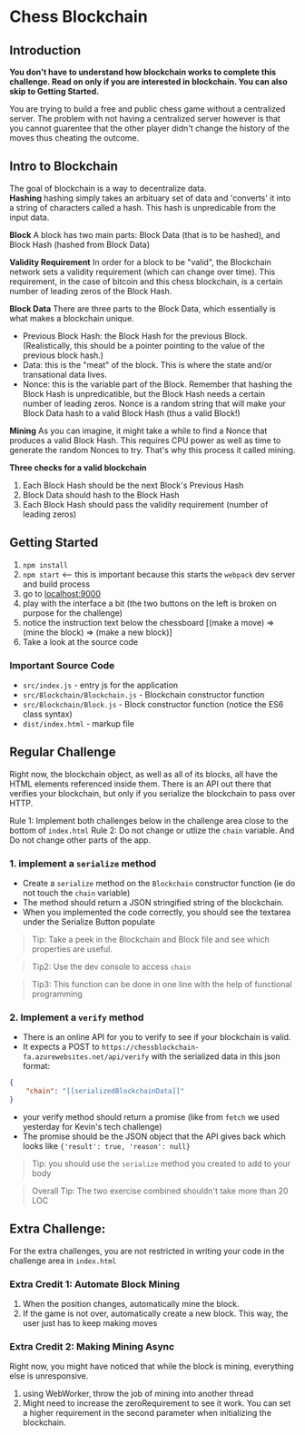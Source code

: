 # Chess Blockchain

## Introduction

**You don't have to understand how blockchain works to complete this challenge. Read on only if you are interested in blockchain.  You can also skip to Getting Started.**

You are trying to build a free and public chess game without a centralized server.  The problem with not having a centralized server however is that you cannot guarentee that the other player didn't change the history of the moves thus cheating the outcome.

## Intro to Blockchain

The goal of blockchain is a way to decentralize data.  
**Hashing**
hashing simply takes an arbituary set of data and 'converts' it into a string of characters called a hash.  This hash is unpredicable from the input data.

**Block**
A block has two main parts: Block Data (that is to be hashed), and Block Hash (hashed from Block Data)

**Validity Requirement**
In order for a block to be "valid", the Blockchain network sets a validity requirement (which can change over time).  This requirement, in the case of bitcoin and this chess blockchain, is a certain number of leading zeros of the Block Hash.

**Block Data**
There are three parts to the Block Data, which essentially is what makes a blockchain unique.
* Previous Block Hash: the Block Hash for the previous Block.  (Realistically, this should be a pointer pointing to the value of the previous block hash.)
* Data: this is the "meat" of the block.  This is where the state and/or transational data lives.
* Nonce: this is the variable part of the Block.  Remember that hashing the Block Hash is unpredicatible, but the Block Hash needs a certain number of leading zeros.  Nonce is a random string that will make your Block Data hash to a valid Block Hash (thus a valid Block!)

**Mining**
As you can imagine, it might take a while to find a Nonce that produces a valid Block Hash.  This requires CPU power as well as time to generate the random Nonces to try.  That's why this process it called mining.

**Three checks for a valid blockchain**
1. Each Block Hash should be the next Block's Previous Hash
2. Block Data should hash to the Block Hash
3. Each Block Hash should pass the validity requirement (number of leading zeros)

## Getting Started
1. `npm install`
2. `npm start` <-- this is important because this starts the `webpack` dev server and build process
3. go to [localhost:9000](http://localhost:9000)
4. play with the interface a bit (the two buttons on the left is broken on purpose for the challenge)
5. notice the instruction text below the chessboard [(make a move) => (mine the block) => (make a new block)]
6. Take a look at the source code

### Important Source Code
* `src/index.js` - entry js for the application
* `src/Blockchain/Blockchain.js` - Blockchain constructor function
* `src/Blockchain/Block.js` - Block constructor function (notice the ES6 class syntax)
* `dist/index.html` - markup file

## Regular Challenge
Right now, the blockchain object, as well as all of its blocks, all have the HTML elements referenced inside them.
There is an API out there that verifies your blockchain, but only if you serialize the blockchain to pass over HTTP.

Rule 1: Implement both challenges below in the challenge area close to the bottom of `index.html`
Rule 2: Do not change or utlize the `chain` variable. And Do not change other parts of the app.

### 1. implement a `serialize` method
* Create a `serialize` method on the `Blockchain` constructor function (ie do not touch the `chain` variable)
* The method should return a JSON stringified string of the blockchain.
* When you implemented the code correctly, you should see the textarea under the Serialize Button populate

> Tip: Take a peek in the Blockchain and Block file and see which properties are useful.

> Tip2: Use the dev console to access `chain`

> Tip3: This function can be done in one line with the help of functional programming

### 2. Implement a `verify` method
* There is an online API for you to verify to see if your blockchain is valid.
* It expects a POST to `https://chessblockchain-fa.azurewebsites.net/api/verify` with the serialized data in this json format:
```json
{
    "chain": "[[serializedBlockchainData]]"
}
```
* your verify method should return a promise (like from `fetch` we used yesterday for Kevin's tech challenge)
* The promise should be the JSON object that the API gives back which looks like `{'result': true, 'reason': null}`
> Tip: you should use the `serialize` method you created to add to your body

> Overall Tip: The two exercise combined shouldn't take more than 20 LOC

## Extra Challenge:
For the extra challenges, you are not restricted in writing your code in the challenge area in `index.html`

### Extra Credit 1: Automate Block Mining
1. When the position changes, automatically mine the block.
2. If the game is not over, automatically create a new block.
This way, the user just has to keep making moves

### Extra Credit 2: Making Mining Async
Right now, you might have noticed that while the block is mining, everything else is unresponsive.
1. using WebWorker, throw the job of mining into another thread
2. Might need to increase the zeroRequirement to see it work. You can set a higher requirement in the second parameter when initializing the blockchain.